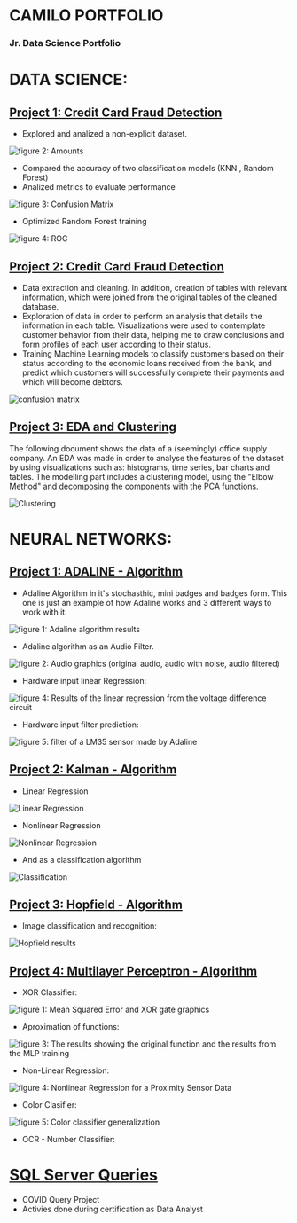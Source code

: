 # CAMILO PORTFOLIO
### Jr. Data Science Portfolio

# DATA SCIENCE:
## [Project 1: Credit Card Fraud Detection](https://github.com/Camiloalejan/CreditCardFraudDetection_DataScienceProject)

- Explored and analized a non-explicit dataset.

![_figure 2: Amounts_](/images/amounts.png)

- Compared the accuracy of two classification models (KNN , Random Forest)
- Analized metrics to evaluate performance

![_figure 3: Confusion Matrix_](/images/cm.png)

- Optimized Random Forest training

![_figure 4: ROC_](/images/ROC.png)

## [Project 2: Credit Card Fraud Detection](https://github.com/Camiloalejan/PKDD99_ClasificadorDeClientes_DataScience_Project)
- Data extraction and cleaning. In addition, creation of tables with relevant information, which were joined from the original tables of the cleaned database.
- Exploration of data in order to perform an analysis that details the information in each table. Visualizations were used to contemplate customer behavior from their data, helping me to draw conclusions and form profiles of each user according to their status.
- Training Machine Learning models to classify customers based on their status according to the economic loans received from the bank, and predict which customers will successfully complete their payments and which will become debtors.

![_confusion matrix_](/images/confusion%20matrix.png)

## [Project 3: EDA and Clustering](https://github.com/Camiloalejan/Analysis_and_Clustering_DataScience_Project/tree/main)
The following document shows the data of a (seemingly) office supply company. An EDA was made in order to analyse the features of the dataset by using visualizations such as: histograms, time series, bar charts and tables. The modelling part includes a clustering model, using the "Elbow Method" and decomposing the components with the PCA functions.

![_Clustering_](/images/Agrupación.png)

# NEURAL NETWORKS:
## [Project 1: ADALINE - Algorithm](https://github.com/Camiloalejan/ADALINE-Algorithm-and-Practical-Examples)
- Adaline Algorithm in it's stochasthic, mini badges and badges form. This one is just an example of how Adaline works and 3 different ways to work with it.

![_figure 1: Adaline algorithm results_](/images/Adaline_results.png)

- Adaline algorithm as an Audio Filter.

![_figure 2: Audio graphics (original audio, audio with noise, audio filtered)_](/images/Adaline_Audio_Filter_results.png)

- Hardware input linear Regression:

![_figure 4: Results of the linear regression from the voltage difference circuit_](/images/Adaline_DV_results.png)

- Hardware input filter prediction:

![_figure 5: filter of a LM35 sensor made by Adaline_](/images/Adaline_LM35_results.png)

## [Project 2: Kalman - Algorithm](https://github.com/Camiloalejan/Kalman-Algorithm)
- Linear Regression

![Linear Regression](/images/regLin.png)

- Nonlinear Regression

![Nonlinear Regression](/images/regNoLin.png)

- And as a classification algorithm

![Classification](/images/clasi.png)

## [Project 3: Hopfield - Algorithm](https://github.com/Camiloalejan/Hopfield-Algorithm)
- Image classification and recognition:

![Hopfield results](/images/Hopfield_results.png)


## [Project 4: Multilayer Perceptron - Algorithm](https://github.com/Camiloalejan/Multilayer-Perceptron-Practical-Examples-)
- XOR Classifier:

![_figure 1: Mean Squared Error and XOR gate graphics_](/images/MLP_XOR_results.png)

- Aproximation of functions:

![_figure 3: The results showing the original function and the results from the MLP training_](/images/MLP_Aproximation_of_Functions_results.png)

- Non-Linear Regression:

![_figure 4: Nonlinear Regression for a Proximity Sensor Data_](/images/MLP_Proximity_Sensor_NLR_results.png)

- Color Clasifier:

![_figure 5: Color classifier generalization_](/images/MLP_Colors_Classifier_generalization.png)

- OCR - Number Classifier:

# [SQL Server Queries](https://github.com/Camiloalejan/SQL-Portfolio)
- COVID Query Project
- Activies done during certification as Data Analyst
